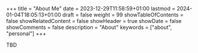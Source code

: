 +++
title = "About Me"
date = 2023-12-29T11:58:59+01:00
lastmod = 2024-01-04T18:05:13+01:00
draft = false
weight = 99
showTableOfContents = false
showRelatedContent = false
showHeader = true
showDate = false
showComments = false
description = "About"
keywords = ["about", "personal"]
+++

TBD
